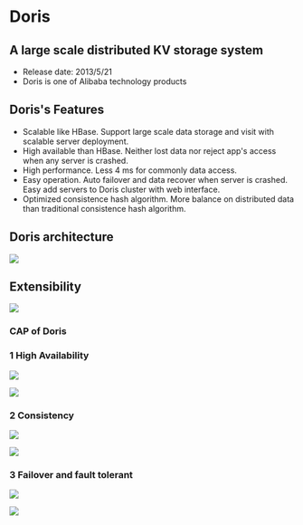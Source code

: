 # Doris #
## A large scale distributed KV storage system ##

- Release date: 2013/5/21
- Doris is one of Alibaba technology products

## Doris's Features ##
- Scalable like HBase. Support large scale data storage and visit with scalable server deployment.
- High available than HBase. Neither lost data nor reject app's access when any server is crashed.
- High performance. Less 4 ms for commonly data access.
- Easy operation. Auto failover and data recover when server is crashed. Easy add servers to Doris cluster with web interface.
- Optimized consistence hash algorithm. More balance on distributed data than traditional consistence hash algorithm.

## Doris architecture
![](https://raw.githubusercontent.com/wiki/itisaid/Doris/images/doris1.jpg )


## Extensibility
![](https://raw.githubusercontent.com/wiki/itisaid/Doris/images/doris2.jpg)

### CAP of Doris
### 1  High Availability
![](https://raw.githubusercontent.com/wiki/itisaid/Doris/images/doris3.jpg)



![](https://raw.githubusercontent.com/wiki/itisaid/Doris/images/doris4.jpg)

### 2 Consistency
![](https://raw.githubusercontent.com/wiki/itisaid/Doris/images/doris5.jpg)

![](https://raw.githubusercontent.com/wiki/itisaid/Doris/images/doris6.jpg)

### 3 Failover and fault tolerant
![](https://raw.githubusercontent.com/wiki/itisaid/Doris/images/doris7.jpg)

![](https://raw.githubusercontent.com/wiki/itisaid/Doris/images/doris8.jpeg)
